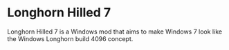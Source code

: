 # Longhorn Hilled 7
Longhorn Hilled 7 is a Windows mod that aims to make Windows 7 look like the Windows Longhorn build 4096 concept.
